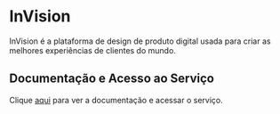 # InVision

InVision é a plataforma de design de produto digital usada para criar as melhores experiências de clientes do mundo.

## Documentação e Acesso ao Serviço

Clique [aqui](https://www.invisionapp.com) para ver a documentação e acessar o serviço.
